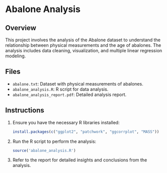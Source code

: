 # Abalone Analysis

## Overview
This project involves the analysis of the Abalone dataset to understand the relationship between physical measurements and the age of abalones. The analysis includes data cleaning, visualization, and multiple linear regression modeling.

## Files
- `abalone.txt`: Dataset with physical measurements of abalones.
- `abalone_analysis.R`: R script for data analysis.
- `abalone_analysis_report.pdf`: Detailed analysis report.

## Instructions
1. Ensure you have the necessary R libraries installed:
    ```R
    install.packages(c("ggplot2", "patchwork", "ggcorrplot", "MASS"))
    ```
2. Run the R script to perform the analysis:
    ```R
    source('abalone_analysis.R')
    ```
3. Refer to the report for detailed insights and conclusions from the analysis.

